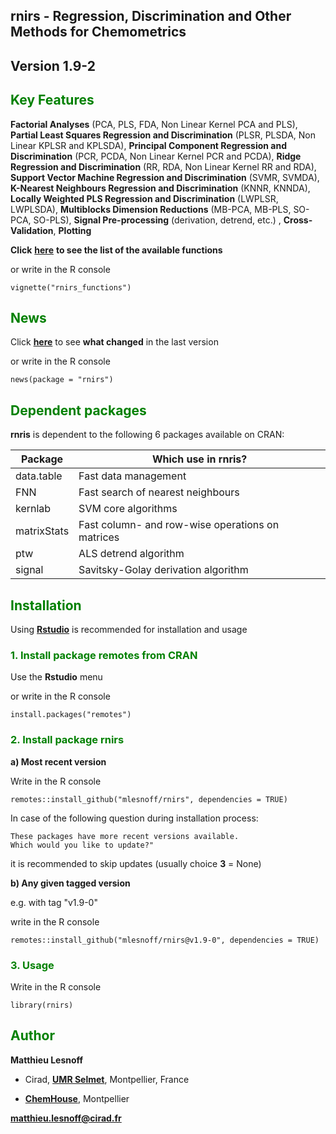 ## **rnirs - Regression, Discrimination and Other Methods for Chemometrics**  
## <span style="color:grey70"> **Version 1.9-2** </span> 

## <span style="color:green"> **Key Features** </span> 

**Factorial Analyses** (PCA, PLS, FDA, Non Linear Kernel PCA and PLS), **Partial Least Squares Regression and Discrimination** (PLSR, PLSDA, Non Linear KPLSR and KPLSDA), **Principal Component Regression and Discrimination**  (PCR, PCDA, Non Linear Kernel PCR and PCDA), **Ridge Regression and Discrimination** (RR, RDA, Non Linear Kernel RR and RDA), **Support Vector Machine Regression and Discrimination** (SVMR, SVMDA), **K-Nearest Neighbours Regression and Discrimination** (KNNR, KNNDA), **Locally Weighted PLS Regression and Discrimination** (LWPLSR, LWPLSDA), **Multiblocks Dimension Reductions** (MB-PCA, MB-PLS, SO-PCA, SO-PLS), **Signal Pre-processing** (derivation, detrend, etc.) , **Cross-Validation**, **Plotting** 

**Click** [**here**](https://github.com/mlesnoff/rnirs/blob/master/doc/rnirs_functions_github.md) **to see the list of the available functions** 

or write in the R console
```{r}
vignette("rnirs_functions")
```

## <span style="color:green"> **News** </span> 

Click [**here**](https://github.com/mlesnoff/rnirs/blob/master/inst/NEWS.md) to see **what changed** in the last version 

or write in the R console
```{r}
news(package = "rnirs")
```

## <span style="color:green"> **Dependent packages** </span> 

**rnris** is dependent to the following 6 packages available on CRAN:

| Package | Which use in rnris? |
|---|---|
| data.table | Fast data management |
| FNN | Fast search of nearest neighbours |
| kernlab | SVM core algorithms |
| matrixStats | Fast column- and row-wise operations on matrices |
| ptw | ALS detrend algorithm |
| signal | Savitsky-Golay derivation algorithm |

## <span style="color:green"> **Installation** </span> 

Using [**Rstudio**](https://www.rstudio.com/products/rstudio/download/) is recommended for installation and usage

### <span style="color:green"> 1.  Install package **remotes** from CRAN </span>

Use the **Rstudio** menu 

or write in the R console
```{r}
install.packages("remotes")
```

### <span style="color:green"> 2. Install package **rnirs** </span> 

**a) Most recent version**

Write in the R console
```{r}
remotes::install_github("mlesnoff/rnirs", dependencies = TRUE)
```
In case of the following question during installation process:
```{r}
These packages have more recent versions available.
Which would you like to update?"
```
it is recommended to skip updates (usually choice **3** = None)

**b) Any given tagged version**

e.g. with tag "v1.9-0"

write in the R console
```{r}
remotes::install_github("mlesnoff/rnirs@v1.9-0", dependencies = TRUE)
```

### <span style="color:green"> 3. Usage </span>

Write in the R console
```{r}
library(rnirs)
```

## <span style="color:green"> **Author** </span> 

**Matthieu Lesnoff**

- Cirad, [**UMR Selmet**](https://umr-selmet.cirad.fr/en), Montpellier, France

- [**ChemHouse**](https://www.chemproject.org/ChemHouse), Montpellier

**matthieu.lesnoff@cirad.fr**

